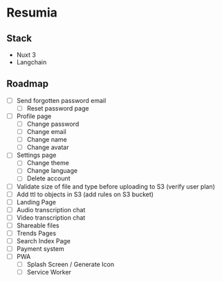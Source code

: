 # Resumia

## Stack

- Nuxt 3
- Langchain

## Roadmap

- [ ] Send forgotten password email
	- [ ] Reset password page
- [ ] Profile page
	- [ ] Change password
	- [ ] Change email
	- [ ] Change name
	- [ ] Change avatar
- [ ] Settings page
	- [ ] Change theme
	- [ ] Change language
	- [ ] Delete account
- [ ] Validate size of file and type before uploading to S3 (verify user plan)
- [ ] Add ttl to objects in S3 (add rules on S3 bucket)
- [ ] Landing Page
- [ ] Audio transcription chat
- [ ] Video transcription chat
- [ ] Shareable files
- [ ] Trends Pages
- [ ] Search Index Page
- [ ] Payment system
- [ ] PWA
	- [ ] Splash Screen / Generate Icon
 	- [ ] Service Worker
